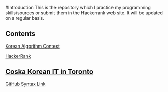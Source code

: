 #Introduction
This is the repository which I practice my programming skills/sources or submit them in the Hackerrank web site.
It will be updated on a regular basis.

Contents
---

[Korean Algorithm Contest](https://www.acmicpc.net/)

[HackerRank](https://www.hackerrank.com)

[Coska Korean IT in Toronto](http://coska.com/)
---

[GitHub Syntax Link](https://github.com/adam-p/markdown-here/wiki/Markdown-Cheatsheet)

